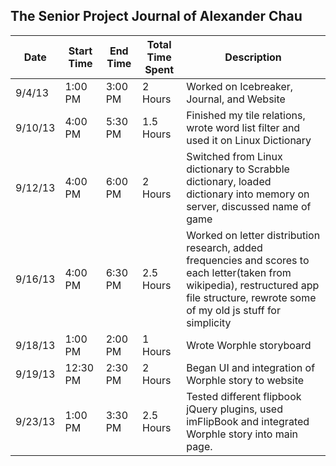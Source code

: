 <h2>The Senior Project Journal of Alexander Chau</h2>
<table>
	<thead>
		<tr>
			<th>Date</th>
			<th>Start Time</th>
			<th>End Time</th>
			<th>Total Time Spent</th>
			<th>Description</th>
		</tr>
	</thead>
	<tbody>
		<tr>
			<td>9/4/13</td>
			<td>1:00 PM</td>
			<td>3:00 PM</td>
			<td>2 Hours</td>
			<td>Worked on Icebreaker, Journal, and Website</td>
		</tr>
		<tr>
			<td>9/10/13</td>
			<td>4:00 PM</td>
			<td>5:30 PM</td>
			<td>1.5 Hours</td>
			<td>Finished my tile relations, wrote word list filter and used it on Linux Dictionary</td>
		</tr>
		<tr>
			<td>9/12/13</td>
			<td>4:00 PM</td>
			<td>6:00 PM</td>
			<td>2 Hours</td>
			<td>Switched from Linux dictionary to Scrabble dictionary, loaded dictionary into memory on server, discussed name of game</td>
		</tr>
		<tr>
			<td>9/16/13</td>
			<td>4:00 PM</td>
			<td>6:30 PM</td>
			<td>2.5 Hours</td>
			<td>Worked on letter distribution research, added frequencies and scores to each letter(taken from wikipedia), restructured app file structure, rewrote some of my old js stuff for simplicity</td>
		</tr>
		<tr>
			<td>9/18/13</td>
			<td>1:00 PM</td>
			<td>2:00 PM</td>
			<td>1 Hours</td>
			<td>Wrote Worphle storyboard</td>
		</tr>
		<tr>
			<td>9/19/13</td>
			<td>12:30 PM</td>
			<td>2:30 PM</td>
			<td>2 Hours</td>
			<td>Began UI and integration of Worphle story to website</td>
		</tr>
		<tr>
			<td>9/23/13</td>
			<td>1:00 PM</td>
			<td>3:30 PM</td>
			<td>2.5 Hours</td>
			<td>Tested different flipbook jQuery plugins, used imFlipBook and integrated Worphle story into main page.</td>
		</tr>
	</tbody>
</table>
